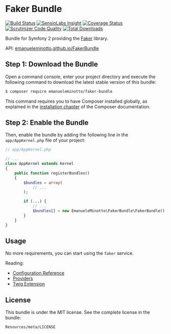 Faker Bundle
============

[![Build Status](https://img.shields.io/travis/EmanueleMinotto/FakerBundle.svg?style=flat)](https://travis-ci.org/EmanueleMinotto/FakerBundle)
[![SensioLabs Insight](https://img.shields.io/sensiolabs/i/ec8a1a0c-1895-4de6-bbab-24ce11074e83.svg?style=flat)](https://insight.sensiolabs.com/projects/ec8a1a0c-1895-4de6-bbab-24ce11074e83)
[![Coverage Status](https://img.shields.io/coveralls/EmanueleMinotto/FakerBundle.svg?style=flat)](https://coveralls.io/r/EmanueleMinotto/FakerBundle)
[![Scrutinizer Code Quality](https://img.shields.io/scrutinizer/g/EmanueleMinotto/FakerBundle.svg?style=flat)](https://scrutinizer-ci.com/g/EmanueleMinotto/FakerBundle/)
[![Total Downloads](https://img.shields.io/packagist/dt/emanueleminotto/faker-bundle.svg?style=flat)](https://packagist.org/packages/emanueleminotto/faker-bundle)

Bundle for Symfony 2 providing the [Faker](https://github.com/fzaninotto/Faker) library.

API: [emanueleminotto.github.io/FakerBundle](http://emanueleminotto.github.io/FakerBundle/)

Step 1: Download the Bundle
---------------------------

Open a command console, enter your project directory and execute the
following command to download the latest stable version of this bundle:

```bash
$ composer require emanueleminotto/faker-bundle
```

This command requires you to have Composer installed globally, as explained
in the [installation chapter](https://getcomposer.org/doc/00-intro.md)
of the Composer documentation.

Step 2: Enable the Bundle
-------------------------

Then, enable the bundle by adding the following line in the `app/AppKernel.php`
file of your project:

```php
// app/AppKernel.php

// ...
class AppKernel extends Kernel
{
    public function registerBundles()
    {
        $bundles = array(
            // ...
        );

        if (...) {
            // ...
            $bundles[] = new EmanueleMinotto\FakerBundle\FakerBundle();
        }
    }
}
```

Usage
-----

No more requirements, you can start using the `faker` service.

Reading:

 * [Configuration Reference](https://github.com/EmanueleMinotto/FakerBundle/tree/master/Resources/doc/configuration-reference.rst)
 * [Providers](https://github.com/EmanueleMinotto/FakerBundle/tree/master/Resources/doc/providers.rst)
 * [Twig Extension](https://github.com/EmanueleMinotto/FakerBundle/tree/master/Resources/doc/twig.rst)

License
-------

This bundle is under the MIT license. See the complete license in the bundle:

    Resources/meta/LICENSE
